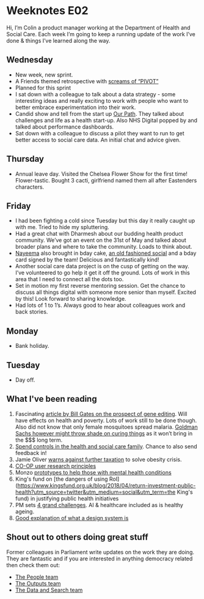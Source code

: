 # Weeknotes E02
Hi, I’m Colin a product manager working at the Department of Health and Social Care. Each week I’m going to keep a running update of the work I’ve done & things I’ve learned along the way.

## Wednesday
- New week, new sprint.
- A Friends themed retrospective with [screams of “PIVOT”](https://www.youtube.com/watch?v=n67RYI_0sc0)
- Planned for this sprint
- I sat down with a colleague to talk about a data strategy - some interesting ideas and really exciting to work with people who want to better embrace experimentation into their work.
- Candid show and tell from the start up [Our Path](https://www.ourpath.co.uk/). They talked about challenges and life as a health start-up. Also NHS Digital popped by and talked about performance dashboards.
- Sat down with a colleague to discuss a pilot they want to run to get better access to social care data. An initial chat and advice given.

## Thursday
- Annual leave day. Visited the Chelsea Flower Show for the first time! Flower-tastic. Bought 3 cacti, girlfriend named them all after Eastenders characters.

## Friday
- I had been fighting a cold since Tuesday but this day it really caught up with me. Tried to hide my spluttering.
- Had a great chat with Dharmesh about our budding health product community. We’ve got an event on the 31st of May and talked about broader plans and where to take the community. Loads to think about.
- [Nayeema](https://twitter.com/NayeemaC) also brought in bday cake, [an old fashioned social](https://oleandsteen.co.uk/collections/pastries-cakes/products/old-fashioned-social) and a bday card signed by the team! Delicious and fantastically kind! 
- Another social care data project is on the cusp of getting on the way. I’ve volunteered to go help it get it off the ground. Lots of work in this area that I need to connect all the dots too.
- Set in motion my first reverse mentoring session. Get the chance to discuss all things digital with someone more senior than myself. Excited by this! Look forward to sharing knowledge. 
- Had lots of 1 to 1’s. Always good to hear about colleagues work and back stories.

## Monday
- Bank holiday.

## Tuesday
- Day off. 

## What I've been reading
1. Fascinating [article by Bill Gates on the prospect of gene editing](https://www.foreignaffairs.com/articles/2018-04-10/gene-editing-good?cid=int-fls&pgtype=hpg). Will have effects on health and poverty. Lots of work still to be done though. Also did not know that only female mosquitoes spread malaria. [Goldman Sachs however might throw shade on curing things](https://arstechnica.com/tech-policy/2018/04/curing-disease-not-a-sustainable-business-model-goldman-sachs-analysts-say/) as it won’t bring in the $$$ long term. 
2. [Spend controls in the health and social care family](https://digitalhealth.blog.gov.uk/2018/04/25/improving-spend-controls-for-the-healthcare-community/). Chance to also send feedback in!
3. Jamie Oliver [warns against further taxation](http://www.bbc.co.uk/news/health-43960359) to solve obesity crisis.
4. [CO-OP user research principles](https://digitalblog.coop.co.uk/2018/05/02/introducing-our-user-research-principles/) 
5. Monzo [prototypes to help those with mental health conditions](https://monzo.com/blog/2017/01/27/designing-product-mental-health-mind/) 
6. King's fund on [the dangers of using RoI](https://www.kingsfund.org.uk/blog/2018/04/return-investment-public-health?utm_source=twitter&utm_medium=social&utm_term=the King's fund) in justifying public health initiatives
7. PM sets [4 grand challenges](https://www.gov.uk/government/speeches/pm-speech-on-science-and-modern-industrial-strategy-21-may-2018). AI & healthcare included as is healthy ageing.
8. [Good explanation of what a design system is](http://bradfrost.com/blog/link/design-systems/)

## Shout out to others doing great stuff
Former colleagues in Parliament write updates on the work they are doing. They are fantastic and if you are interested in anything democracy related then check them out:
- [The People team](https://ukparliament.github.io/sprintnotes.people/)
- [The Outputs team](https://ukparliament.github.io/sprintnotes.outputs/)
- [The Data and Search team](https://ukparliament.github.io/weeknotes.data-search/)
